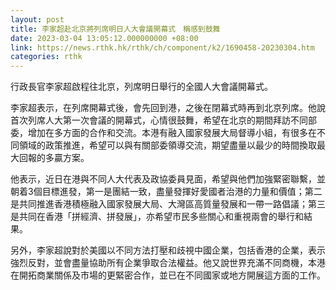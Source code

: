 ```yaml
---
layout: post
title: 李家超赴北京將列席明日人大會議開幕式　稱感到鼓舞
date: 2023-03-04 13:05:12.000000000 +08:00
link: https://news.rthk.hk/rthk/ch/component/k2/1690458-20230304.htm
categories: rthk
---
```


行政長官李家超啟程往北京，列席明日舉行的全國人大會議開幕式。

李家超表示，在列席開幕式後，會先回到港，之後在閉幕式時再到北京列席。他說首次列席人大第一次會議的開幕式，心情很鼓舞，希望在北京的期間拜訪不同部委，增加在多方面的合作和交流。本港有融入國家發展大局督導小組，有很多在不同領域的政策推進，希望可以與有關部委領導交流，期望盡量以最少的時間換取最大回報的多贏方案。

他表示，近日在港與不同人大代表及政協委員見面，希望與他們加強緊密聯繫，並朝着3個目標進發，第一是團結一致，盡量發揮好愛國者治港的力量和價值；第二是共同推進香港積極融入國家發展大局、大灣區高質量發展和一帶一路倡議；第三是共同在香港「拼經濟、拼發展」，亦希望市民多些關心和重視兩會的舉行和結果。

另外，李家超說對於美國以不同方法打壓和歧視中國企業，包括香港的企業，表示強烈反對，並會盡量協助所有企業爭取合法權益。他又說世界充滿不同商機，本港在開拓商業關係及市場的更緊密合作，並已在不同國家或地方開展這方面的工作。
